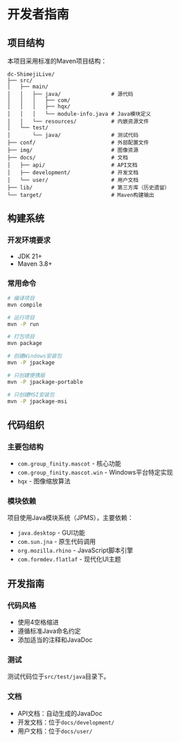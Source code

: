 # 开发者指南

## 项目结构

本项目采用标准的Maven项目结构：

```
dc-ShimejiLive/
├── src/
│   ├── main/
│   │   ├── java/                # 源代码
│   │   │   ├── com/
│   │   │   ├── hqx/
│   │   │   └── module-info.java # Java模块定义
│   │   └── resources/           # 内嵌资源文件
│   └── test/
│       └── java/                # 测试代码
├── conf/                        # 外部配置文件
├── img/                         # 图像资源
├── docs/                        # 文档
│   ├── api/                     # API文档
│   ├── development/             # 开发文档
│   └── user/                    # 用户文档
├── lib/                         # 第三方库（历史遗留）
└── target/                      # Maven构建输出

```

## 构建系统

### 开发环境要求
- JDK 21+
- Maven 3.8+

### 常用命令

```bash
# 编译项目
mvn compile

# 运行项目
mvn -P run

# 打包项目
mvn package

# 创建Windows安装包
mvn -P jpackage

# 只创建便携版
mvn -P jpackage-portable

# 只创建MSI安装包
mvn -P jpackage-msi
```

## 代码组织

### 主要包结构
- `com.group_finity.mascot` - 核心功能
- `com.group_finity.mascot.win` - Windows平台特定实现
- `hqx` - 图像缩放算法

### 模块依赖
项目使用Java模块系统（JPMS），主要依赖：
- `java.desktop` - GUI功能
- `com.sun.jna` - 原生代码调用
- `org.mozilla.rhino` - JavaScript脚本引擎
- `com.formdev.flatlaf` - 现代化UI主题

## 开发指南

### 代码风格
- 使用4空格缩进
- 遵循标准Java命名约定
- 添加适当的注释和JavaDoc

### 测试
测试代码位于`src/test/java`目录下。

### 文档
- API文档：自动生成的JavaDoc
- 开发文档：位于`docs/development/`
- 用户文档：位于`docs/user/`

